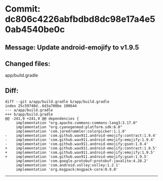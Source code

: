 # Commit: dc806c4226abfbdbd8dc98e17a4e50ab4540be0c
## Message: Update android-emojify to v1.9.5
## Changed files:
app/build.gradle

## Diff:
```
diff --git a/app/build.gradle b/app/build.gradle
index 25c59748d..6d3a700be 100644
--- a/app/build.gradle
+++ b/app/build.gradle
@@ -241,9 +241,9 @@ dependencies {
     implementation "org.apache.commons:commons-lang3:3.17.0"
     implementation "org.cyanogenmod:platform.sdk:6.0"
     implementation 'com.jaredrummler:colorpicker:1.1.0'
-    implementation 'com.github.wax911.android-emojify:contract:1.9.4'
-    implementation 'com.github.wax911.android-emojify:emojify:1.9.4'
-    implementation 'com.github.wax911.android-emojify:gson:1.9.4'
+    implementation 'com.github.wax911.android-emojify:contract:1.9.5'
+    implementation 'com.github.wax911.android-emojify:emojify:1.9.5'
+    implementation 'com.github.wax911.android-emojify:gson:1.9.5'
     implementation 'com.google.protobuf:protobuf-javalite:4.28.2'
     implementation 'com.android.volley:volley:1.2.1'
     implementation 'org.msgpack:msgpack-core:0.9.8'
```
-----------------------------------
